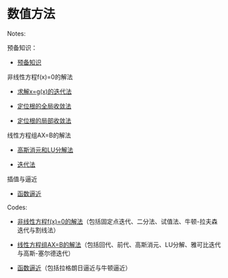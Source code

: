 # 数值方法

Notes:

预备知识：

- [预备知识](Notes/[1]预备知识.md)

非线性方程f(x)=0的解法

- [求解x=g(x)的迭代法](Notes/[2]求解x=g(x)的迭代法.md)

- [定位根的全局收敛法](Notes/[3]定位根的全局收敛法.md)

- [定位根的局部收敛法](Notes/[4]定位根的局部收敛法.md)

线性方程组AX=B的解法

- [高斯消元和LU分解法](Notes/[5]求解AX=B的高斯消元和LU分解法.md)

- [迭代法](Notes/[6]求解AX=B的迭代法.md)

插值与逼近

- [函数逼近](Notes/[7]插值与逼近.md)

Codes:

- [非线性方程f(x)=0的解法](Codes/non_linear_equation.py)（包括固定点迭代、二分法、试值法、牛顿-拉夫森迭代与割线法）

- [线性方程组AX=B的解法](Codes/linear_equation.py)（包括回代、前代、高斯消元、LU分解、雅可比迭代与高斯-塞尔德迭代）

- [函数逼近](Codes/function_approximation.py)（包括拉格朗日逼近与牛顿逼近）
